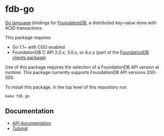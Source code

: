 fdb-go
======

[Go language](http://golang.org) bindings for [FoundationDB](http://foundationdb.org/documentation/), a distributed key-value store with ACID transactions.

This package requires:

- Go 1.1+ with CGO enabled
- FoundationDB C API 2.0.x, 3.0.x, or 4.x.y (part of the [FoundationDB clients package](https://files.foundationdb.org/fdb-c/))

Use of this package requires the selection of a FoundationDB API version at runtime. This package currently supports FoundationDB API versions 200-500.

To install this package, in the top level of this repository run:

    make fdb_go

Documentation
-------------

* [API documentation](https://foundationdb.org/documentation/godoc/fdb.html)
* [Tutorial](https://foundationdb.org/documentation/class-scheduling-go.html)
